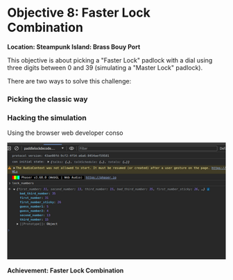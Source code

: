 # Objective 8: Faster Lock Combination
**Location: Steampunk Island: Brass Bouy Port**  

This objective is about picking a "Faster Lock" padlock with a dial using three digits between 0 and 39 (simulating a "Master Lock" padlock).

There are two ways to solve this challenge:

### Picking the classic way

### Hacking the simulation
Using the browser web developer conso


![Browser Developer Console](https://github.com/joergschwarzwaelder/hhc2023/blob/main/Objective-8/fasterlock-console.png)

**Achievement: Faster Lock Combination**
<!--stackedit_data:
eyJoaXN0b3J5IjpbMjAzNTQwODg1MiwtMjAxMDE5MjYzXX0=
-->